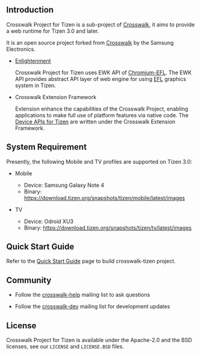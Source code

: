 ## Introduction
Crosswalk Project for Tizen is a sub-project of [Crosswalk](https://crosswalk-project.org), it aims to provide a web runtime for Tizen 3.0 and later.

It is an open source project forked from [Crosswalk](https://crosswalk-project.org) by the Samsung Electronics.

* [Enlightenment](https://www.enlightenment.org)

  Crosswalk Project for Tizen uses EWK API of [Chromium-EFL](https://review.tizen.org/git/?p=platform/framework/web/chromium-efl.git;a=shortlog;h=refs/heads/tizen).
  The EWK API provides abstract API layer of web engine for using [EFL](https://www.enlightenment.org) graphics system in Tizen.

* Crosswalk Extension Framework

  Extension enhance the capabilities of the Crosswalk Project, enabling applications to make full use of platform features via native code.
  The [Device APIs for Tizen](https://review.tizen.org/git/?p=platform/core/api/webapi-plugins.git;a=shortlog;h=refs/heads/tizen) are written under the Crosswalk Extension Framework.

## System Requirement
Presently, the following Mobile and TV profiles are supported on Tizen 3.0:

* Mobile
  * Device: Samsung Galaxy Note 4
  * Binary: https://download.tizen.org/snapshots/tizen/mobile/latest/images

* TV
  * Device: Odroid XU3
  * Binary: https://download.tizen.org/snapshots/tizen/tv/latest/images

## Quick Start Guide
Refer to the [Quick Start Guide](https://github.com/crosswalk-project/crosswalk-tizen/wiki/Quick-Start-Guide) page to build crosswalk-tizen project.

## Community

* Follow the [crosswalk-help](https://lists.crosswalk-project.org/mailman/listinfo/crosswalk-help) mailing list to ask questions

* Follow the [crosswalk-dev](https://lists.crosswalk-project.org/mailman/listinfo/crosswalk-dev) mailing list for development updates

## License

Crosswalk Project for Tizen is available under the Apache-2.0 and the BSD licenses, see our `LICENSE` and `LICENSE.BSD` files.

